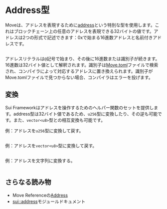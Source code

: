 # Address型

<!--

Chapter: Basic Syntax
Goal: Introduce the address type
Notes:
    - a special type
    - named addresses via the Move.toml
    - address literals
    - 0x2 is 0x0000000...02

Links:
    - address concept
    - transaction context
    - Move.toml
    - your first move

 -->

Moveは、アドレスを表現するために[address](./../concepts/address)という特別な型を使用します。これはブロックチェーン上の任意のアドレスを表現できる32バイトの値です。アドレスは2つの形式で記述できます：0xで始まる16進数アドレスと名前付きアドレスです。

```move file=packages/samples/sources/move-basics/address.move anchor=address_literal

```

アドレスリテラルは`@`記号で始まり、その後に16進数または識別子が続きます。16進数は32バイト値として解釈されます。識別子は[Move.toml](./../concepts/manifest)ファイルで検索され、コンパイラによって対応するアドレスに置き換えられます。識別子がMove.tomlファイルで見つからない場合、コンパイラはエラーを投げます。

## 変換

Sui Frameworkはアドレスを操作するためのヘルパー関数のセットを提供します。address型は32バイト値であるため、`u256`型に変換したり、その逆も可能です。また、`vector<u8>`型との相互変換も可能です。

例：アドレスを`u256`型に変換して戻す。

```move file=packages/samples/sources/move-basics/address.move anchor=to_u256

```

例：アドレスを`vector<u8>`型に変換して戻す。

```move file=packages/samples/sources/move-basics/address.move anchor=to_bytes

```

例：アドレスを文字列に変換する。

```move file=packages/samples/sources/move-basics/address.move anchor=to_string

```

## さらなる読み物

- Move Referenceの[Address](./../../reference/primitive-types/address)
- [sui::address](https://docs.sui.io/references/framework/sui/address)モジュールドキュメント
